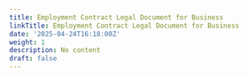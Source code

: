 ```yaml
---
title: Employment Contract Legal Document for Business
linkTitle: Employment Contract Legal Document for Business
date: '2025-04-24T16:18:00Z'
weight: 1
description: No content
draft: false
---
```



